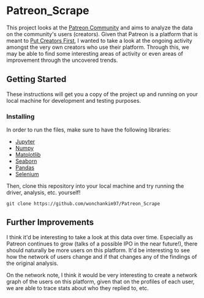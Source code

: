 # Patreon_Scrape
This project looks at the [Patreon Community](https://www.patreoncommunity.com/) and aims to analyze the data on the community's users (creators). Given that Patreon is a platform that is meant to [Put Creators First](https://docs.google.com/presentation/d/1vx6AJDkKeBkM0oQg19yu4BL4JeUBDdu_4aav2WXGydQ/edit#slide=id.g810d418b9c_0_515), I wanted to take a look at the ongoing activity amongst the very own creators who use their platform. Through this, we may be able to find some interesting areas of activity or even areas of improvement through the uncovered trends.

<!--[//]: # Take a look at the blog for more details: [Analyzing Activity in Patreon's Creative Community](post link)-->

## Getting Started

These instructions will get you a copy of the project up and running on your local machine for development and testing purposes.

### Installing

In order to run the files, make sure to have the following libraries:
* [Jupyter](https://jupyter.readthedocs.io/en/latest/install.html)
* [Numpy](https://docs.scipy.org/doc/numpy/user/install.html)
* [Matplotlib](https://matplotlib.org/)
* [Seaborn](https://pypi.org/project/seaborn/)
* [Pandas](https://pandas.pydata.org/)
* [Selenium](https://www.seleniumhq.org/download/)

Then, clone this repository into your local machine and try running the driver, analysis, etc. yourself!
```
git clone https://github.com/wonchankim97/Patreon_Scrape
```

## Further Improvements

I think it'd be interesting to take a look at this data over time. Especially as Patreon continues to grow (talks of a possible IPO in the near future!), there should naturally be more users on this platform. It'd be interesting to see how the network of users change and if that changes any of the findings of the original analysis.

On the network note, I think it would be very interesting to create a network graph of the users on this platform, given that on the profiles of each user, we are able to trace stats about who they replied to, etc.
